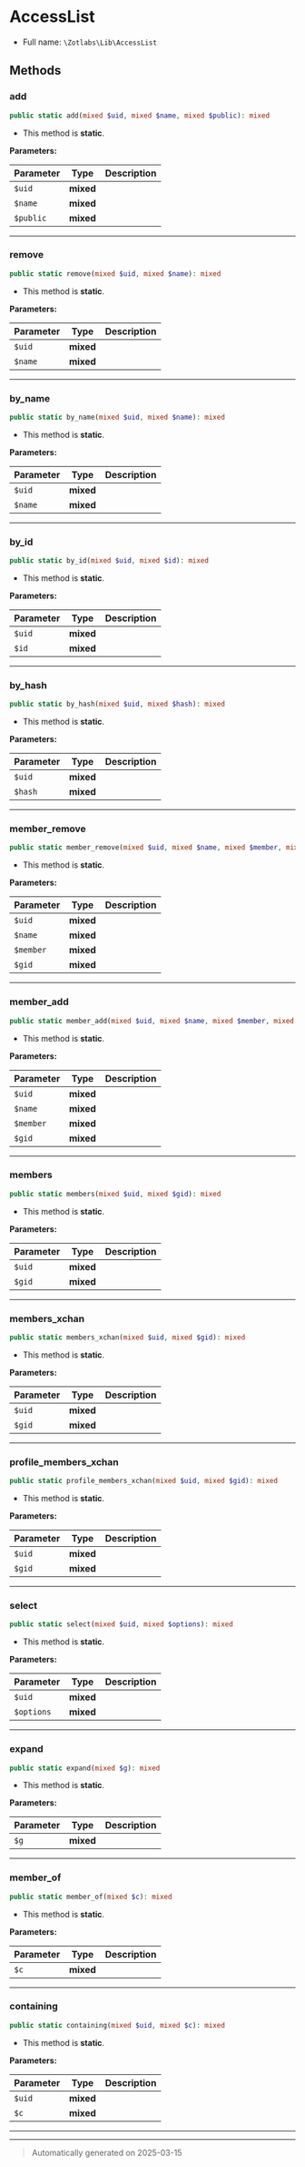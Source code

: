 
# AccessList





* Full name: `\Zotlabs\Lib\AccessList`




## Methods


### add



```php
public static add(mixed $uid, mixed $name, mixed $public): mixed
```



* This method is **static**.




**Parameters:**

| Parameter | Type | Description |
|-----------|------|-------------|
| `$uid` | **mixed** |  |
| `$name` | **mixed** |  |
| `$public` | **mixed** |  |





***

### remove



```php
public static remove(mixed $uid, mixed $name): mixed
```



* This method is **static**.




**Parameters:**

| Parameter | Type | Description |
|-----------|------|-------------|
| `$uid` | **mixed** |  |
| `$name` | **mixed** |  |





***

### by_name



```php
public static by_name(mixed $uid, mixed $name): mixed
```



* This method is **static**.




**Parameters:**

| Parameter | Type | Description |
|-----------|------|-------------|
| `$uid` | **mixed** |  |
| `$name` | **mixed** |  |





***

### by_id



```php
public static by_id(mixed $uid, mixed $id): mixed
```



* This method is **static**.




**Parameters:**

| Parameter | Type | Description |
|-----------|------|-------------|
| `$uid` | **mixed** |  |
| `$id` | **mixed** |  |





***

### by_hash



```php
public static by_hash(mixed $uid, mixed $hash): mixed
```



* This method is **static**.




**Parameters:**

| Parameter | Type | Description |
|-----------|------|-------------|
| `$uid` | **mixed** |  |
| `$hash` | **mixed** |  |





***

### member_remove



```php
public static member_remove(mixed $uid, mixed $name, mixed $member, mixed $gid): mixed
```



* This method is **static**.




**Parameters:**

| Parameter | Type | Description |
|-----------|------|-------------|
| `$uid` | **mixed** |  |
| `$name` | **mixed** |  |
| `$member` | **mixed** |  |
| `$gid` | **mixed** |  |





***

### member_add



```php
public static member_add(mixed $uid, mixed $name, mixed $member, mixed $gid): mixed
```



* This method is **static**.




**Parameters:**

| Parameter | Type | Description |
|-----------|------|-------------|
| `$uid` | **mixed** |  |
| `$name` | **mixed** |  |
| `$member` | **mixed** |  |
| `$gid` | **mixed** |  |





***

### members



```php
public static members(mixed $uid, mixed $gid): mixed
```



* This method is **static**.




**Parameters:**

| Parameter | Type | Description |
|-----------|------|-------------|
| `$uid` | **mixed** |  |
| `$gid` | **mixed** |  |





***

### members_xchan



```php
public static members_xchan(mixed $uid, mixed $gid): mixed
```



* This method is **static**.




**Parameters:**

| Parameter | Type | Description |
|-----------|------|-------------|
| `$uid` | **mixed** |  |
| `$gid` | **mixed** |  |





***

### profile_members_xchan



```php
public static profile_members_xchan(mixed $uid, mixed $gid): mixed
```



* This method is **static**.




**Parameters:**

| Parameter | Type | Description |
|-----------|------|-------------|
| `$uid` | **mixed** |  |
| `$gid` | **mixed** |  |





***

### select



```php
public static select(mixed $uid, mixed $options): mixed
```



* This method is **static**.




**Parameters:**

| Parameter | Type | Description |
|-----------|------|-------------|
| `$uid` | **mixed** |  |
| `$options` | **mixed** |  |





***

### expand



```php
public static expand(mixed $g): mixed
```



* This method is **static**.




**Parameters:**

| Parameter | Type | Description |
|-----------|------|-------------|
| `$g` | **mixed** |  |





***

### member_of



```php
public static member_of(mixed $c): mixed
```



* This method is **static**.




**Parameters:**

| Parameter | Type | Description |
|-----------|------|-------------|
| `$c` | **mixed** |  |





***

### containing



```php
public static containing(mixed $uid, mixed $c): mixed
```



* This method is **static**.




**Parameters:**

| Parameter | Type | Description |
|-----------|------|-------------|
| `$uid` | **mixed** |  |
| `$c` | **mixed** |  |





***


***
> Automatically generated on 2025-03-15

